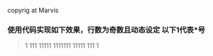 copyrig at Marvis

### 使用代码实现如下效果，行数为奇数且动态设定 以下1代表*号
>   1
>  111
> 11111
>1111111
> 11111
>  111
>   1

